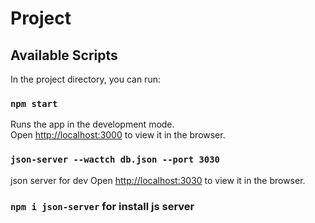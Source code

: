 # Project

## Available Scripts

In the project directory, you can run:

### `npm start`

Runs the app in the development mode.\
Open [http://localhost:3000](http://localhost:3000) to view it in the browser.

### `json-server --wactch db.json --port 3030`
json server for dev
Open [http://localhost:3030](http://localhost:3030) to view it in the browser.
### `npm i json-server` for install js server



